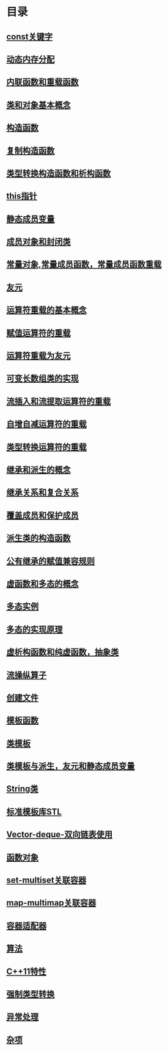 # 目录

## [const关键字](https://github.com/ccldmf/C-A-A/blob/master/Document/const%E5%85%B3%E9%94%AE%E5%AD%97.md)

## [动态内存分配](https://github.com/ccldmf/C-A-A/blob/master/Document/%E5%8A%A8%E6%80%81%E5%86%85%E5%AD%98%E5%88%86%E9%85%8D.md)

## [内联函数和重载函数](https://github.com/ccldmf/C-A-A/blob/master/Document/%E5%86%85%E8%81%94%E5%87%BD%E6%95%B0%E5%92%8C%E9%87%8D%E8%BD%BD%E5%87%BD%E6%95%B0.md)

## [类和对象基本概念](https://github.com/ccldmf/C-A-A/blob/master/Document/%E7%B1%BB%E5%92%8C%E5%AF%B9%E8%B1%A1%E5%9F%BA%E6%9C%AC%E6%A6%82%E5%BF%B5.md)

## [构造函数](https://github.com/ccldmf/C-A-A/blob/master/Document/%E6%9E%84%E9%80%A0%E5%87%BD%E6%95%B0.md)

## [复制构造函数](https://github.com/ccldmf/C-A-A/blob/master/Document/%E5%A4%8D%E5%88%B6%E6%9E%84%E9%80%A0%E5%87%BD%E6%95%B0.md)

## [类型转换构造函数和析构函数](https://github.com/ccldmf/C-A-A/blob/master/Document/%E7%B1%BB%E5%9E%8B%E8%BD%AC%E6%8D%A2%E6%9E%84%E9%80%A0%E5%87%BD%E6%95%B0%E5%92%8C%E6%9E%90%E6%9E%84%E5%87%BD%E6%95%B0.md)

## [this指针](https://github.com/ccldmf/C-A-A/blob/master/Document/this%E6%8C%87%E9%92%88.md)

## [静态成员变量](https://github.com/ccldmf/C-A-A/blob/master/Document/%E9%9D%99%E6%80%81%E6%88%90%E5%91%98%E5%8F%98%E9%87%8F.md)

## [成员对象和封闭类](https://github.com/ccldmf/C-A-A/blob/master/Document/%E6%88%90%E5%91%98%E5%AF%B9%E8%B1%A1%E5%92%8C%E5%B0%81%E9%97%AD%E7%B1%BB.md)

## [常量对象,常量成员函数，常量成员函数重载](https://github.com/ccldmf/C-A-A/blob/master/Document/%E5%B8%B8%E9%87%8F%E5%AF%B9%E8%B1%A1%E3%80%81%E5%B8%B8%E9%87%8F%E6%88%90%E5%91%98%E5%87%BD%E6%95%B0%E3%80%81%E5%B8%B8%E9%87%8F%E6%88%90%E5%91%98%E5%87%BD%E6%95%B0%E9%87%8D%E8%BD%BD.md)

## [友元](https://github.com/ccldmf/C-A-A/blob/master/Document/%E5%8F%8B%E5%85%83.md)

## [运算符重载的基本概念](https://github.com/ccldmf/C-A-A/blob/master/Document/%E8%BF%90%E7%AE%97%E7%AC%A6%E9%87%8D%E8%BD%BD%E7%9A%84%E5%9F%BA%E6%9C%AC%E6%A6%82%E5%BF%B5.md)

## [赋值运算符的重载](https://github.com/ccldmf/C-A-A/blob/master/Document/%E8%B5%8B%E5%80%BC%E8%BF%90%E7%AE%97%E7%AC%A6%E7%9A%84%E9%87%8D%E8%BD%BD.md)

## [运算符重载为友元](https://github.com/ccldmf/C-A-A/blob/master/Document/%E8%BF%90%E7%AE%97%E7%AC%A6%E9%87%8D%E8%BD%BD%E4%B8%BA%E5%8F%8B%E5%85%83.md)

## [可变长数组类的实现](https://github.com/ccldmf/C-A-A/blob/master/Document/%E5%8F%AF%E5%8F%98%E9%95%BF%E6%95%B0%E7%BB%84%E7%B1%BB%E7%9A%84%E5%AE%9E%E7%8E%B0.md)

## [流插入和流提取运算符的重载](https://github.com/ccldmf/C-A-A/blob/master/Document/%E6%B5%81%E6%8F%92%E5%85%A5%E5%92%8C%E6%B5%81%E6%8F%90%E5%8F%96%E8%BF%90%E7%AE%97%E7%AC%A6%E7%9A%84%E9%87%8D%E8%BD%BD.md)

## [自增自减运算符的重载](https://github.com/ccldmf/C-A-A/blob/master/Document/%E8%87%AA%E5%A2%9E%E8%87%AA%E5%87%8F%E8%BF%90%E7%AE%97%E7%AC%A6%E7%9A%84%E9%87%8D%E8%BD%BD.md)

## [类型转换运算符的重载](https://github.com/ccldmf/C-A-A/blob/master/Document/%E7%B1%BB%E5%9E%8B%E8%BD%AC%E6%8D%A2%E8%BF%90%E7%AE%97%E7%AC%A6%E7%9A%84%E9%87%8D%E8%BD%BD.md)

## [继承和派生的概念](https://github.com/ccldmf/C-A-A/blob/master/Document/%E7%BB%A7%E6%89%BF%E5%92%8C%E6%B4%BE%E7%94%9F%E7%9A%84%E6%A6%82%E5%BF%B5.md)

## [继承关系和复合关系](https://github.com/ccldmf/C-A-A/blob/master/Document/%E7%BB%A7%E6%89%BF%E5%85%B3%E7%B3%BB%E5%92%8C%E5%A4%8D%E5%90%88%E5%85%B3%E7%B3%BB.md)

## [覆盖成员和保护成员](https://github.com/ccldmf/C-A-A/blob/master/Document/%E8%A6%86%E7%9B%96%E5%92%8C%E4%BF%9D%E6%8A%A4%E6%88%90%E5%91%98.md)

## [派生类的构造函数](https://github.com/ccldmf/C-A-A/blob/master/Document/%E6%B4%BE%E7%94%9F%E7%B1%BB%E7%9A%84%E6%9E%84%E9%80%A0%E5%87%BD%E6%95%B0.md)

## [公有继承的赋值兼容规则](https://github.com/ccldmf/C-A-A/blob/master/Document/%E5%85%AC%E6%9C%89%E7%BB%A7%E6%89%BF%E7%9A%84%E8%B5%8B%E5%80%BC%E5%85%BC%E5%AE%B9%E8%A7%84%E5%88%99.md)

## [虚函数和多态的概念](https://github.com/ccldmf/C-A-A/blob/master/Document/%E8%99%9A%E5%87%BD%E6%95%B0%E5%92%8C%E5%A4%9A%E6%80%81%E7%9A%84%E6%A6%82%E5%BF%B5.md)

## [多态实例](https://github.com/ccldmf/C-A-A/blob/master/Document/%E5%A4%9A%E6%80%81%E5%AE%9E%E4%BE%8B.md)

## [多态的实现原理](https://github.com/ccldmf/C-A-A/blob/master/Document/%E5%A4%9A%E6%80%81%E7%9A%84%E5%AE%9E%E7%8E%B0%E5%8E%9F%E7%90%86.md)

## [虚析构函数和纯虚函数，抽象类](https://github.com/ccldmf/C-A-A/blob/master/Document/%E8%99%9A%E6%9E%90%E6%9E%84%E5%87%BD%E6%95%B0%E5%92%8C%E7%BA%AF%E8%99%9A%E5%87%BD%E6%95%B0%EF%BC%8C%E6%8A%BD%E8%B1%A1%E7%B1%BB.md)

## [流操纵算子](https://github.com/ccldmf/C-A-A/blob/master/Document/%E6%B5%81%E6%93%8D%E7%BA%B5%E7%AE%97%E5%AD%90.md)

## [创建文件](https://github.com/ccldmf/C-A-A/blob/master/Document/%E5%88%9B%E5%BB%BA%E6%96%87%E4%BB%B6.md)

## [模板函数](https://github.com/ccldmf/C-A-A/blob/master/Document/%E5%87%BD%E6%95%B0%E6%A8%A1%E6%9D%BF.md)

## [类模板](https://github.com/ccldmf/C-A-A/blob/master/Document/%E7%B1%BB%E6%A8%A1%E6%9D%BF.md)

## [类模板与派生，友元和静态成员变量](https://github.com/ccldmf/C-A-A/blob/master/Document/%E7%B1%BB%E6%A8%A1%E6%9D%BF%E4%B8%8E%E6%B4%BE%E7%94%9F%EF%BC%8C%E5%8F%8B%E5%85%83%E5%92%8C%E9%9D%99%E6%80%81%E6%88%90%E5%91%98%E5%8F%98%E9%87%8F.md)

## [String类](https://github.com/ccldmf/C-A-A/blob/master/Document/String%E7%B1%BB.md)

## [标准模板库STL](https://github.com/ccldmf/C-A-A/blob/master/Document/%E6%A0%87%E5%87%86%E6%A8%A1%E6%9D%BF%E5%BA%93STL.md)

## [Vector-deque-双向链表使用](https://github.com/ccldmf/C-A-A/blob/master/Document/Vector-deque-%E5%8F%8C%E5%90%91%E9%93%BE%E8%A1%A8%E4%BD%BF%E7%94%A8.md)

## [函数对象](https://github.com/ccldmf/C-A-A/blob/master/Document/%E5%87%BD%E6%95%B0%E5%AF%B9%E8%B1%A1.md)

## [set-multiset关联容器](https://github.com/ccldmf/C-A-A/blob/master/Document/set-multiset%E5%85%B3%E8%81%94%E5%AE%B9%E5%99%A8.md)

## [map-multimap关联容器](https://github.com/ccldmf/C-A-A/blob/master/Document/map-multimap%E5%85%B3%E8%81%94%E5%AE%B9%E5%99%A8.md)

## [容器适配器](https://github.com/ccldmf/C-A-A/blob/master/Document/%E5%AE%B9%E5%99%A8%E9%80%82%E9%85%8D%E5%99%A8.md)

## [算法](https://github.com/ccldmf/C-A-A/blob/master/Document/%E7%AE%97%E6%B3%95.md)

## [C++11特性](https://github.com/ccldmf/C-A-A/blob/master/Document/C%2B%2B11%E7%89%B9%E6%80%A7.md)

## [强制类型转换](https://github.com/ccldmf/C-A-A/blob/master/Document/%E5%BC%BA%E5%88%B6%E7%B1%BB%E5%9E%8B%E8%BD%AC%E6%8D%A2.md)

## [异常处理](https://github.com/ccldmf/C-A-A/blob/master/Document/%E5%BC%82%E5%B8%B8%E5%A4%84%E7%90%86.md)

## [杂项](https://github.com/ccldmf/C-A-A/blob/master/Document/%E6%9D%82%E9%A1%B9.md)




